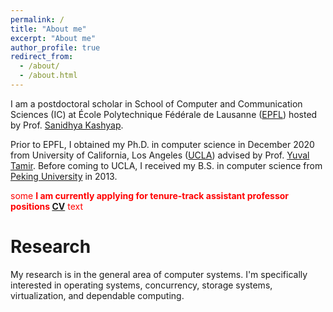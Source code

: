 ```yaml
---
permalink: /
title: "About me"
excerpt: "About me"
author_profile: true
redirect_from: 
  - /about/
  - /about.html
---
```


<!---
# **Note**
I am currently applying for tenure-track assistant professor positions
-->



I am a postdoctoral scholar in School of Computer and Communication Sciences (IC) at École Polytechnique Fédérale de Lausanne ([EPFL](https://www.epfl.ch/en/)) hosted by Prof. [Sanidhya Kashyap](https://sanidhya.github.io/). 

Prior to EPFL, I obtained my Ph.D. in computer science in December 2020 from University of California, Los Angeles ([UCLA](https://www.ucla.edu/)) advised by Prof. [Yuval Tamir](http://web.cs.ucla.edu/~tamir/). Before coming to UCLA, I received my B.S. in computer science from [Peking University](https://www.pku.edu.cn/) in 2013.

<!---
:exclamation:  I am currently applying for tenure-track assistant professor positions [CV](/files/cv_dyz.pdf) :exclamation:
-->

<span style="color:red">some **I am currently applying for tenure-track assistant professor positions [CV](/files/cv_dyz.pdf)** text</span>


Research
======
My research is in the general area of computer systems. I'm specifically interested in operating systems, concurrency, storage systems, virtualization, and dependable computing. 






